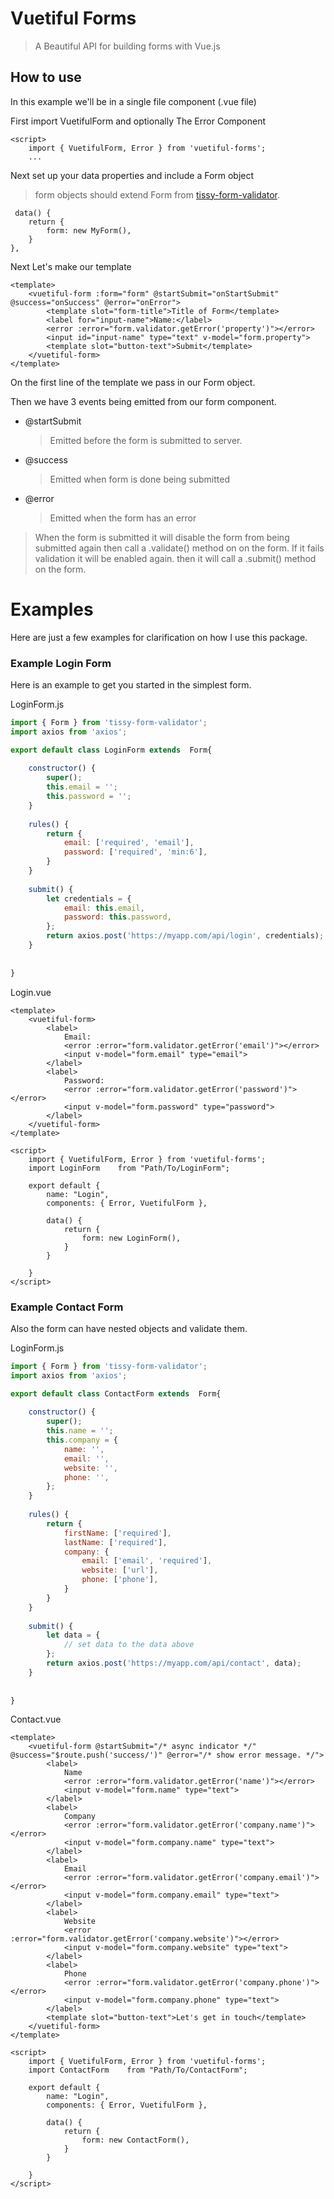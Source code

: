 # Vuetiful Forms
> A Beautiful API for building forms with Vue.js 
## How to use

In this example we'll be in a single file component (.vue file)


First import VuetifulForm and optionally The Error Component 
```
<script>
    import { VuetifulForm, Error } from 'vuetiful-forms';
    ...
```
Next set up your data properties and include a Form object
> form objects should extend Form from [tissy-form-validator](https://github.com/TissyTheSavior/tissy-form-validator).
```vue
 data() {
    return {
        form: new MyForm(),
    }
},
```

Next Let's make our template
```vue
<template>
    <vuetiful-form :form="form" @startSubmit="onStartSubmit" @success="onSuccess" @error="onError">
        <template slot="form-title">Title of Form</template>
        <label for="input-name">Name:</label>
        <error :error="form.validator.getError('property')"></error>
        <input id="input-name" type="text" v-model="form.property">
        <template slot="button-text">Submit</template>
    </vuetiful-form>
</template>
```
On the first line of the template we pass in our Form object.

Then we have 3 events being emitted from our form component.

- @startSubmit
  > Emitted before the form is submitted to server.
- @success
  > Emitted when form is done being submitted
- @error
  > Emitted when the form has an error

> When the form is submitted it will disable the form from being submitted again then call a .validate() method on on the form. If it fails validation it will be enabled again. then it will call a .submit() method on the form. 

# Examples

Here are just a few examples for clarification on how I use this package.

### Example Login Form

Here is an example to get you started in the simplest form.

LoginForm.js
```js
import { Form } from 'tissy-form-validator';
import axios from 'axios';

export default class LoginForm extends  Form{
    
    constructor() {
        super();
        this.email = '';
        this.password = '';
    }
    
    rules() {
        return {
            email: ['required', 'email'],
            password: ['required', 'min:6'],
        }
    }
    
    submit() {
        let credentials = {
            email: this.email,
            password: this.password,
        };
        return axios.post('https://myapp.com/api/login', credentials);
    }
    
    
}
```
Login.vue
```vue
<template>
    <vuetiful-form>
        <label>
            Email:
            <error :error="form.validator.getError('email')"></error>
            <input v-model="form.email" type="email">
        </label>
        <label>
            Password:
            <error :error="form.validator.getError('password')"></error>
            <input v-model="form.password" type="password">
        </label>
    </vuetiful-form>
</template>

<script>
    import { VuetifulForm, Error } from 'vuetiful-forms';
    import LoginForm    from "Path/To/LoginForm";

    export default {
        name: "Login",
        components: { Error, VuetifulForm },

        data() {
            return {
                form: new LoginForm(),
            }
        }

    }
</script>
```

### Example Contact Form

Also the form can have nested objects and validate them. 

LoginForm.js
```js
import { Form } from 'tissy-form-validator';
import axios from 'axios';

export default class ContactForm extends  Form{
    
    constructor() {
        super();
        this.name = '';
        this.company = {
            name: '',
            email: '',
            website: '',
            phone: '',
        };
    }
    
    rules() {
        return {
            firstName: ['required'],
            lastName: ['required'],
            company: {
                email: ['email', 'required'],
                website: ['url'], 
                phone: ['phone'], 
            }
        }
    }
    
    submit() {
        let data = {
            // set data to the data above
        };
        return axios.post('https://myapp.com/api/contact', data);
    }
    
    
}
```
Contact.vue
```vue
<template>
    <vuetiful-form @startSubmit="/* async indicator */" @success="$route.push('success/')" @error="/* show error message. */">
        <label>
            Name
            <error :error="form.validator.getError('name')"></error>
            <input v-model="form.name" type="text">
        </label>
        <label>
            Company
            <error :error="form.validator.getError('company.name')"></error>
            <input v-model="form.company.name" type="text">
        </label>
        <label>
            Email
            <error :error="form.validator.getError('company.email')"></error>
            <input v-model="form.company.email" type="text">
        </label>
        <label>
            Website
            <error :error="form.validator.getError('company.website')"></error>
            <input v-model="form.company.website" type="text">
        </label>
        <label>
            Phone
            <error :error="form.validator.getError('company.phone')"></error>
            <input v-model="form.company.phone" type="text">
        </label>
        <template slot="button-text">Let's get in touch</template>
    </vuetiful-form>
</template>

<script>
    import { VuetifulForm, Error } from 'vuetiful-forms';
    import ContactForm    from "Path/To/ContactForm";

    export default {
        name: "Login",
        components: { Error, VuetifulForm },

        data() {
            return {
                form: new ContactForm(),
            }
        }

    }
</script>
```